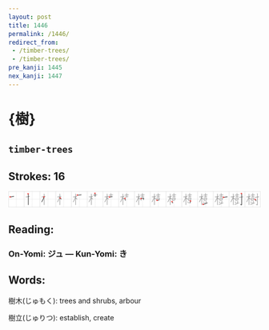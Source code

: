 ```yaml
---
layout: post
title: 1446
permalink: /1446/
redirect_from:
 - /timber-trees/
 - /timber-trees/
pre_kanji: 1445
nex_kanji: 1447
---
```


# {樹}

## `timber-trees`

## Strokes: 16

<div class="stroke"><img src="../images/E6A8B9.png" /></div>

## Reading:

### On-Yomi: ジュ &mdash; Kun-Yomi: き

## Words:

樹木(じゅもく): trees and shrubs, arbour

樹立(じゅりつ): establish, create
